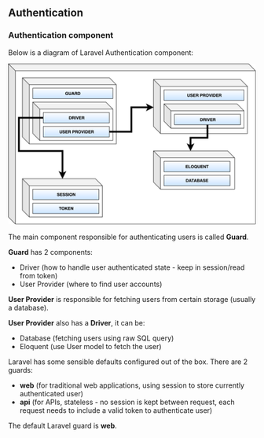 ## Authentication

### Authentication component

Below is a diagram of Laravel Authentication component:

![](./auth-components.png)

The main component responsible for authenticating users is called **Guard**.

**Guard** has 2 components:

* Driver (how to handle user authenticated state - keep in session/read from token)
* User Provider (where to find user accounts)

**User Provider** is responsible for fetching users from certain storage (usually a database).

**User Provider** also has a **Driver**, it can be:

* Database (fetching users using raw SQL query)
* Eloquent (use User model to fetch the user)

Laravel has some sensible defaults configured out of the box. There are 2 guards:

* **web** (for traditional web applications, using session to store currently authenticated user)
* **api** (for APIs, stateless - no session is kept between request, each request needs to include a valid token to authenticate user)

The default Laravel guard is **web**.